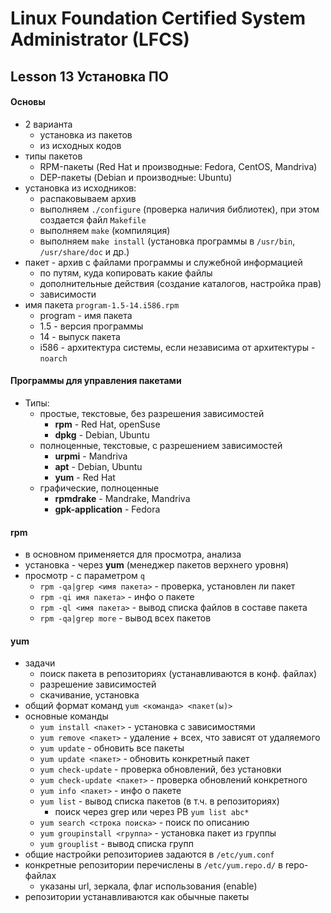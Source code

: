 # Linux Foundation Certified System Administrator (LFCS)

## Lesson 13 Установка ПО

#### Основы

* 2 варианта 
    - установка из пакетов
    - из исходных кодов
* типы пакетов
    - RPM-пакеты (Red Hat и производные: Fedora, CentOS, Mandriva)
    - DEP-пакеты (Debian и производные: Ubuntu)
* установка из исходников:
    - распаковываем архив
    - выполняем `./configure` (проверка наличия библиотек), при этом создается файл `Makefile`
    - выполняем `make` (компиляция)
    - выполняем `make install` (установка программы в `/usr/bin`, `/usr/share/doc`  и др.)
* пакет - архив с файлами программы и служебной информацией
    - по путям, куда копировать какие файлы
    - дополнительные действия (создание каталогов, настройка прав)
    - зависимости
* имя пакета `program-1.5-14.i586.rpm`
    - program - имя пакета
    - 1.5 - версия программы
    - 14 - выпуск пакета
    - i586 - архитектура системы, если независима от архитектуры - `noarch`


#### Программы для управления пакетами

* Типы:
    - простые, текстовые, без разрешения зависимостей
        + **rpm** - Red Hat, openSuse
        + **dpkg** - Debian, Ubuntu
    - полноценные, текстовые, с разрешением зависимостей
        + **urpmi** - Mandriva
        + **apt** - Debian, Ubuntu
        + **yum** - Red Hat
    - графические, полноценные
        + **rpmdrake** - Mandrake, Mandriva
        + **gpk-application** - Fedora

#### rpm

* в основном применяется для просмотра, анализа
* установка - через **yum** (менеджер пакетов верхнего уровня)
* просмотр - с параметром `q`
    - `rpm -qa|grep <имя пакета>` - проверка, установлен ли пакет
    - `rpm -qi имя пакета>` - инфо о пакете
    - `rpm -ql <имя пакета>` - вывод списка файлов в составе пакета
    - `rpm -qa|grep more` - вывод всех пакетов


#### yum

* задачи
    - поиск пакета в репозиториях (устанавливаются в конф. файлах)
    - разрешение зависимостей
    - скачивание, установка
* общий формат команд `yum <команда> <пакет(ы)>`
* основные команды
    - `yum install <пакет>` - установка с зависимостями
    - `yum remove <пакет>` - удаление + всех, что зависят от удаляемого
    - `yum update` - обновить все пакеты
    - `yum update <пакет>` - обновить конкретный пакет
    - `yum check-update` - проверка обновлений, без установки
    - `yum check-update <пакет>` - проверка обновлений конкретного
    - `yum info <пакет>` - инфо о пакете
    - `yum list` - вывод списка пакетов (в т.ч. в репозиториях)
        + поиск через grep или через РВ `yum list abc*`
    - `yum search <строка поиска>` - поиск по описанию
    - `yum groupinstall <группа>` - установка пакет из группы
    - `yum grouplist` - вывод списка групп
* общие настройки репозиториев задаются в `/etc/yum.conf`
* конкретные репозитории перечислены в `/etc/yum.repo.d/` в repo-файлах
    - указаны url, зеркала, флаг использования (enable)
* репозитории устанавливаются как обычные пакеты


 

